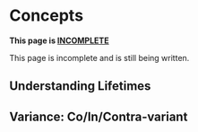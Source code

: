 # Concepts

<div class="warning">

**This page is <u>INCOMPLETE</u>**

This page is incomplete and is still being written.

</div>

## Understanding Lifetimes

## Variance: Co/In/Contra-variant
